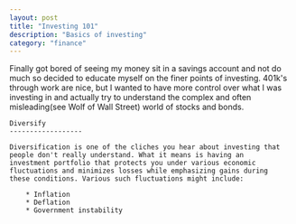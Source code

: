 ```yaml
---
layout: post
title: "Investing 101"
description: "Basics of investing"
category: "finance"
---
```


Finally got bored of seeing my money sit in a savings account and not do much so decided to educate myself on the finer points of investing. 401k's through work are nice, but I wanted to have more control over what I was investing in and actually try to understand the complex and often misleading(see Wolf of Wall Street) world of stocks and bonds.

>
    Diversify
    ------------------

    Diversification is one of the cliches you hear about investing that people don't really understand. What it means is having an       investment portfolio that protects you under various economic fluctuations and minimizes losses while emphasizing gains during       these conditions. Various such fluctuations might include:

        * Inflation
        * Deflation
        * Government instability
